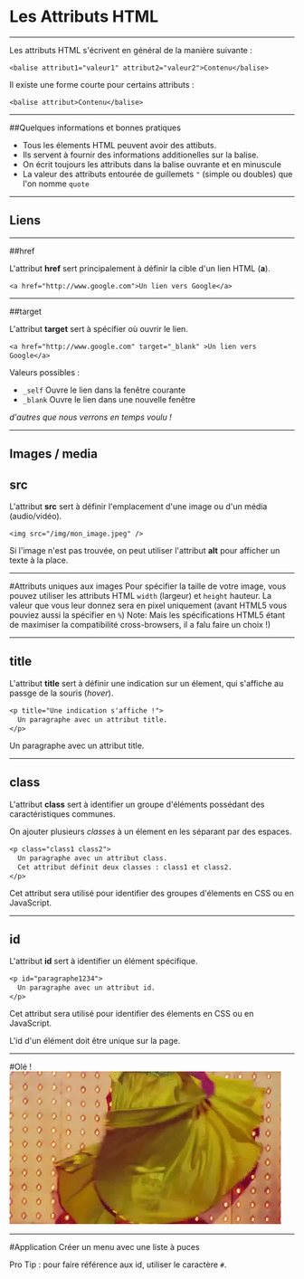 # Les Attributs HTML



---



Les attributs HTML s'écrivent en général de la manière suivante :

```
<balise attribut1="valeur1" attribut2="valeur2">Contenu</balise>
```
Il existe une forme courte pour certains attributs :
```
<balise attribut>Contenu</balise>
```


***


##Quelques informations et bonnes pratiques


- Tous les élements HTML peuvent avoir des attibuts.
- Ils servent à fournir des informations additionelles sur la balise.
- On écrit toujours les attributs dans la balise ouvrante et en minuscule
- La valeur des attributs entourée de guillemets `"` (simple ou doubles) que l'on nomme `quote`



---



## Liens


***


##href

L'attribut **href** sert principalement à définir la cible d'un lien HTML (**a**).

```
<a href="http://www.google.com">Un lien vers Google</a>
```


***


##target

L'attribut **target** sert à spécifier où ouvrir le lien.
```
<a href="http://www.google.com" target="_blank" >Un lien vers Google</a>
```
Valeurs possibles :
* `_self` Ouvre le lien dans la fenêtre courante
* `_blank` Ouvre le lien dans une nouvelle fenêtre


_d'autres que nous verrons en temps voulu !_



---



## Images / media
## src

L'attribut **src** sert à définir l'emplacement d'une image ou d'un média (audio/vidéo).

```
<img src="/img/mon_image.jpeg" />
```
Si l'image n'est pas trouvée, on peut utiliser l'attribut **alt** pour afficher un texte à la place.


***


#Attributs uniques aux images
Pour spécifier la taille de votre image, vous pouvez utiliser les attributs HTML `width` (largeur) et `height` hauteur. La valeur que vous leur donnez sera en pixel uniquement (avant HTML5 vous pouviez aussi la spécifier en `%`)
Note: Mais les spécifications HTML5 étant de maximiser la compatibilité cross-browsers, il a falu faire un choix !)



---



## title

L'attribut **title** sert à définir une indication sur un élement, qui s'affiche au passge de la souris (_hover_).

```
<p title="Une indication s'affiche !">
  Un paragraphe avec un attribut title.
</p>
```
><p title="Une indication s'affiche !">
  Un paragraphe avec un attribut title.
</p>




---



## class

L'attribut **class** sert à identifier un groupe d'éléments possédant des caractéristiques communes.

On ajouter plusieurs _classes_ à un élement en les séparant par des espaces.


```
<p class="class1 class2">
  Un paragraphe avec un attribut class.
  Cet attribut définit deux classes : class1 et class2.
</p>
```

Cet attribut sera utilisé pour identifier des groupes d'élements en CSS ou en JavaScript.



---



## id

L'attribut **id** sert à identifier un élément spécifique.

```
<p id="paragraphe1234">
  Un paragraphe avec un attribut id.
</p>
```

Cet attribut sera utilisé pour identifier des élements en CSS ou en JavaScript.

L'id d'un élément doit être unique sur la page.



---



#Olé !
![ole](ole.gif)



---



#Application
Créer un menu avec une liste à puces

Pro Tip : pour faire référence aux id, utiliser le caractère `#`.
